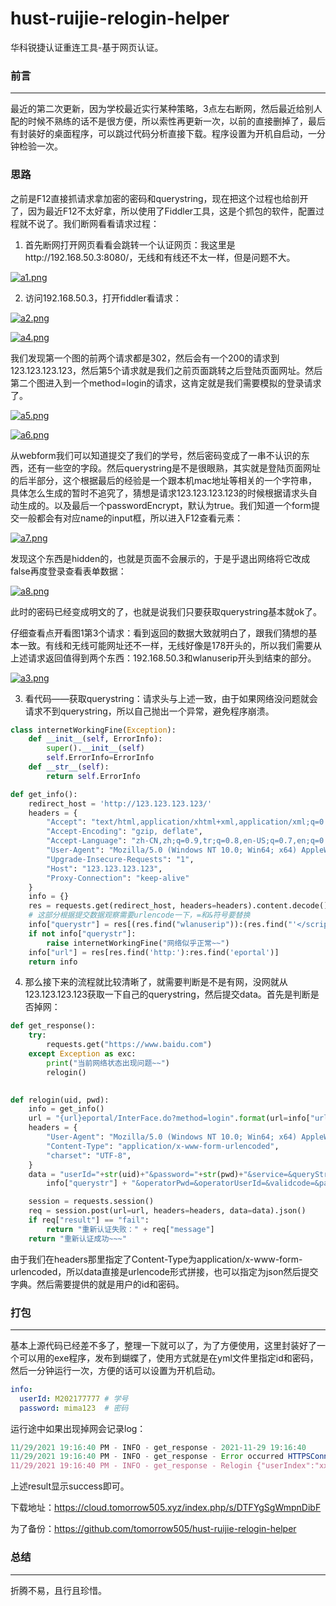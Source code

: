 # hust-ruijie-relogin-helper
华科锐捷认证重连工具-基于网页认证。

### 前言

----

最近的第二次更新，因为学校最近实行某种策略，3点左右断网，然后最近给别人配的时候不熟练的话不是很方便，所以索性再更新一次，以前的直接删掉了，最后有封装好的桌面程序，可以跳过代码分析直接下载。程序设置为开机自启动，一分钟检验一次。

### 思路

之前是F12直接抓请求拿加密的密码和querystring，现在把这个过程也给剖开了，因为最近F12不太好拿，所以使用了Fiddler工具，这是个抓包的软件，配置过程就不说了。我们断网看看请求过程：

1. 首先断网打开网页看看会跳转一个认证网页：我这里是http://192.168.50.3:8080/，无线和有线还不太一样，但是问题不大。

[![a1.png](https://www.z4a.net/images/2022/04/02/a1.png)](https://www.z4a.net/image/2HWPDN)

2. 访问192.168.50.3，打开fiddler看请求：

[![a2.png](https://www.z4a.net/images/2022/04/02/a2.png)](https://www.z4a.net/image/2HWM4w)

[![a4.png](https://www.z4a.net/images/2022/04/03/a4.png)](https://www.z4a.net/image/2HuvyJ)

我们发现第一个图的前两个请求都是302，然后会有一个200的请求到123.123.123.123，然后第5个请求就是我们之前页面跳转之后登陆页面网址。然后第二个图进入到一个method=login的请求，这肯定就是我们需要模拟的登录请求了。

[![a5.png](https://www.z4a.net/images/2022/04/03/a5.png)](https://www.z4a.net/image/2HuGGK)

[![a6.png](https://www.z4a.net/images/2022/04/03/a6.png)](https://www.z4a.net/image/2HufKr)

从webform我们可以知道提交了我们的学号，然后密码变成了一串不认识的东西，还有一些空的字段。然后querystring是不是很眼熟，其实就是登陆页面网址的后半部分，这个根据最后的经验是一个跟本机mac地址等相关的一个字符串，具体怎么生成的暂时不追究了，猜想是请求123.123.123.123的时候根据请求头自动生成的。以及最后一个passwordEncrypt，默认为true。我们知道一个form提交一般都会有对应name的input框，所以进入F12查看元素：

[![a7.png](https://www.z4a.net/images/2022/04/03/a7.png)](https://www.z4a.net/image/2HuDnj)

发现这个东西是hidden的，也就是页面不会展示的，于是乎退出网络将它改成false再度登录查看表单数据：

[![a8.png](https://www.z4a.net/images/2022/04/03/a8.png)](https://www.z4a.net/image/2Hu3hO)

此时的密码已经变成明文的了，也就是说我们只要获取querystring基本就ok了。

仔细查看点开看图1第3个请求：看到返回的数据大致就明白了，跟我们猜想的基本一致。有线和无线可能网址还不一样，无线好像是178开头的，所以我们需要从上述请求返回值得到两个东西：192.168.50.3和wlanuserip开头到结束的部分。

[![a3.png](https://www.z4a.net/images/2022/04/02/a3.png)](https://www.z4a.net/image/2HWIOC)

3. 看代码——获取querystring：请求头与上述一致，由于如果网络没问题就会请求不到querystring，所以自己抛出一个异常，避免程序崩溃。

```python
class internetWorkingFine(Exception):
    def __init__(self, ErrorInfo):
        super().__init__(self)
        self.ErrorInfo=ErrorInfo
    def __str__(self):
        return self.ErrorInfo

def get_info():
    redirect_host = 'http://123.123.123.123/'
    headers = {
        "Accept": "text/html,application/xhtml+xml,application/xml;q=0.9,image/avif,image/webp,image/apng,*/*;q=0.8,application/signed-exchange;v=b3;q=0.9",
        "Accept-Encoding": "gzip, deflate",
        "Accept-Language": "zh-CN,zh;q=0.9,tr;q=0.8,en-US;q=0.7,en;q=0.6",
        "User-Agent": "Mozilla/5.0 (Windows NT 10.0; Win64; x64) AppleWebKit/537.36 (KHTML, like Gecko) Chrome/98.0.4758.102 Safari/537.36",
        "Upgrade-Insecure-Requests": "1",
        "Host": "123.123.123.123",
        "Proxy-Connection": "keep-alive"
    }
    info = {}
    res = requests.get(redirect_host, headers=headers).content.decode()
    # 这部分根据提交数据观察需要urlencode一下，=和&符号要替换
    info["querystr"] = res[(res.find("wlanuserip")):(res.find("'</script>"))].replace('=','%3D').replace('&','%26')
    if not info["querystr"]:
        raise internetWorkingFine("网络似乎正常~~")
    info["url"] = res[res.find('http:'):res.find('eportal')]
    return info
```

4. 那么接下来的流程就比较清晰了，就需要判断是不是有网，没网就从123.123.123.123获取一下自己的querystring，然后提交data。首先是判断是否掉网：

```python
def get_response():
    try:
        requests.get("https://www.baidu.com")
    except Exception as exc:
        print("当前网络状态出现问题~~")
        relogin()

        
def relogin(uid, pwd):
    info = get_info()
    url = "{url}eportal/InterFace.do?method=login".format(url=info["url"])
    headers = {
        "User-Agent": "Mozilla/5.0 (Windows NT 10.0; Win64; x64) AppleWebKit/537.36 (KHTML, like Gecko) Chrome/96.0.4664.45 Safari/537.36",
        "Content-Type": "application/x-www-form-urlencoded",
        "charset": "UTF-8",
    }
    data = "userId="+str(uid)+"&password="+str(pwd)+"&service=&queryString=" + \
        info["querystr"] + "&operatorPwd=&operatorUserId=&validcode=&passwordEncrypt=false"

    session = requests.session()
    req = session.post(url=url, headers=headers, data=data).json()
    if req["result"] == "fail":
        return "重新认证失败：" + req["message"]
    return "重新认证成功~~~"
```

由于我们在headers那里指定了Content-Type为application/x-www-form-urlencoded，所以data直接是urlencode形式拼接，也可以指定为json然后提交字典。然后需要提供的就是用户的id和密码。

### 打包

---

基本上源代码已经差不多了，整理一下就可以了，为了方便使用，这里封装好了一个可以用的exe程序，发布到蝴蝶了，使用方式就是在yml文件里指定id和密码，然后一分钟运行一次，方便的话可以设置为开机启动。

```yaml
info:
  userId: M202177777 # 学号
  password: mima123  # 密码
```


运行途中如果出现掉网会记录log：

```javascript
11/29/2021 19:16:40 PM - INFO - get_response - 2021-11-29 19:16:40
11/29/2021 19:16:40 PM - INFO - get_response - Error occurred HTTPSConnectionPool(host='www.baidu.com', port=443): Max retries exceeded with url: / (Caused by SSLError(SSLError(1, '[SSL: CERTIFICATE_VERIFY_FAILED] certificate verify failed (_ssl.c:777)'),))
11/29/2021 19:16:40 PM - INFO - get_response - Relogin {"userIndex":"xxxxxxxxxxxxxxxxxxxxxxxxxxxxx","result":"success","message":"","forwordurl":null,"keepaliveInterval":0,"validCodeUrl":""}
```


上述result显示success即可。

下载地址：https://cloud.tomorrow505.xyz/index.php/s/DTFYgSgWmpnDibF

为了备份：https://github.com/tomorrow505/hust-ruijie-relogin-helper

### 总结

----

折腾不易，且行且珍惜。
